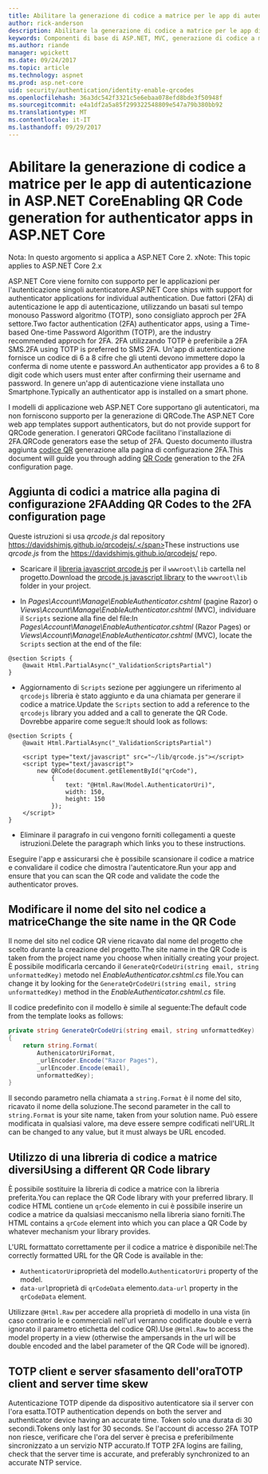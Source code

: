 ```yaml
---
title: Abilitare la generazione di codice a matrice per le app di autenticazione in ASP.NET Core
author: rick-anderson
description: Abilitare la generazione di codice a matrice per le app di autenticazione in ASP.NET Core
keywords: Componenti di base di ASP.NET, MVC, generazione di codice a matrice, l'autenticatore, 2FA
ms.author: riande
manager: wpickett
ms.date: 09/24/2017
ms.topic: article
ms.technology: aspnet
ms.prod: asp.net-core
uid: security/authentication/identity-enable-qrcodes
ms.openlocfilehash: 36a3dc542f3321c5e6ebaa078efd8bde3f50948f
ms.sourcegitcommit: e4a1df2a5a85f299322548809e547a79b380bb92
ms.translationtype: MT
ms.contentlocale: it-IT
ms.lasthandoff: 09/29/2017
---
```

# <a name="enabling-qr-code-generation-for-authenticator-apps-in-aspnet-core"></a><span data-ttu-id="26459-104">Abilitare la generazione di codice a matrice per le app di autenticazione in ASP.NET Core</span><span class="sxs-lookup"><span data-stu-id="26459-104">Enabling QR Code generation for authenticator apps in ASP.NET Core</span></span>

<span data-ttu-id="26459-105">Nota: In questo argomento si applica a ASP.NET Core 2. x</span><span class="sxs-lookup"><span data-stu-id="26459-105">Note: This topic applies to ASP.NET Core 2.x</span></span>

<span data-ttu-id="26459-106">ASP.NET Core viene fornito con supporto per le applicazioni per l'autenticazione singoli autenticatore.</span><span class="sxs-lookup"><span data-stu-id="26459-106">ASP.NET Core ships with support for authenticator applications for individual authentication.</span></span> <span data-ttu-id="26459-107">Due fattori (2FA) di autenticazione le app di autenticazione, utilizzando un basati sul tempo monouso Password algoritmo (TOTP), sono consigliato approch per 2FA settore.</span><span class="sxs-lookup"><span data-stu-id="26459-107">Two factor authentication (2FA) authenticator apps, using a Time-based One-time Password Algorithm (TOTP), are the industry recommended approch for 2FA.</span></span> <span data-ttu-id="26459-108">2FA utilizzando TOTP è preferibile a 2FA SMS.</span><span class="sxs-lookup"><span data-stu-id="26459-108">2FA using TOTP is preferred to SMS 2FA.</span></span> <span data-ttu-id="26459-109">Un'app di autenticazione fornisce un codice di 6 a 8 cifre che gli utenti devono immettere dopo la conferma di nome utente e password.</span><span class="sxs-lookup"><span data-stu-id="26459-109">An authenticator app provides a 6 to 8 digit code which users must enter after confirming their username and password.</span></span> <span data-ttu-id="26459-110">In genere un'app di autenticazione viene installata uno Smartphone.</span><span class="sxs-lookup"><span data-stu-id="26459-110">Typically an authenticator app is installed on a smart phone.</span></span>

<span data-ttu-id="26459-111">I modelli di applicazione web ASP.NET Core supportano gli autenticatori, ma non forniscono supporto per la generazione di QRCode.</span><span class="sxs-lookup"><span data-stu-id="26459-111">The ASP.NET Core web app templates support authenticators, but do not provide support for QRCode generation.</span></span> <span data-ttu-id="26459-112">I generatori QRCode facilitano l'installazione di 2FA.</span><span class="sxs-lookup"><span data-stu-id="26459-112">QRCode generators ease the setup of 2FA.</span></span> <span data-ttu-id="26459-113">Questo documento illustra aggiunta [codice QR](https://wikipedia.org/wiki/QR_code) generazione alla pagina di configurazione 2FA.</span><span class="sxs-lookup"><span data-stu-id="26459-113">This document will guide you through adding [QR Code](https://wikipedia.org/wiki/QR_code) generation to the 2FA configuration page.</span></span>

## <a name="adding-qr-codes-to-the-2fa-configuration-page"></a><span data-ttu-id="26459-114">Aggiunta di codici a matrice alla pagina di configurazione 2FA</span><span class="sxs-lookup"><span data-stu-id="26459-114">Adding QR Codes to the 2FA configuration page</span></span>

<span data-ttu-id="26459-115">Queste istruzioni si usa *qrcode.js* dal repository https://davidshimjs.github.io/qrcodejs/.</span><span class="sxs-lookup"><span data-stu-id="26459-115">These instructions use *qrcode.js* from the https://davidshimjs.github.io/qrcodejs/ repo.</span></span>

* <span data-ttu-id="26459-116">Scaricare il [libreria javascript qrcode.js](https://davidshimjs.github.io/qrcodejs/) per il `wwwroot\lib` cartella nel progetto.</span><span class="sxs-lookup"><span data-stu-id="26459-116">Download the  [qrcode.js javascript library](https://davidshimjs.github.io/qrcodejs/) to the `wwwroot\lib` folder in your project.</span></span>

* <span data-ttu-id="26459-117">In *Pages\Account\Manage\EnableAuthenticator.cshtml* (pagine Razor) o *Views\Account\Manage\EnableAuthenticator.cshtml* (MVC), individuare il `Scripts` sezione alla fine del file:</span><span class="sxs-lookup"><span data-stu-id="26459-117">In *Pages\Account\Manage\EnableAuthenticator.cshtml* (Razor Pages) or *Views\Account\Manage\EnableAuthenticator.cshtml* (MVC), locate the `Scripts` section at the end of the file:</span></span>

```cshtml
@section Scripts {
    @await Html.PartialAsync("_ValidationScriptsPartial")
}
```

* <span data-ttu-id="26459-118">Aggiornamento di `Scripts` sezione per aggiungere un riferimento al `qrcodejs` libreria è stato aggiunto e da una chiamata per generare il codice a matrice.</span><span class="sxs-lookup"><span data-stu-id="26459-118">Update the `Scripts` section to add a reference to the `qrcodejs` library you added and a call to generate the QR Code.</span></span> <span data-ttu-id="26459-119">Dovrebbe apparire come segue:</span><span class="sxs-lookup"><span data-stu-id="26459-119">It should look as follows:</span></span>

```cshtml
@section Scripts {
    @await Html.PartialAsync("_ValidationScriptsPartial")

    <script type="text/javascript" src="~/lib/qrcode.js"></script>
    <script type="text/javascript">
        new QRCode(document.getElementById("qrCode"),
            {
                text: "@Html.Raw(Model.AuthenticatorUri)",
                width: 150,
                height: 150
            });
    </script>
}
```

* <span data-ttu-id="26459-120">Eliminare il paragrafo in cui vengono forniti collegamenti a queste istruzioni.</span><span class="sxs-lookup"><span data-stu-id="26459-120">Delete the paragraph which links you to these instructions.</span></span>

<span data-ttu-id="26459-121">Eseguire l'app e assicurarsi che è possibile scansionare il codice a matrice e convalidare il codice che dimostra l'autenticatore.</span><span class="sxs-lookup"><span data-stu-id="26459-121">Run your app and ensure that you can scan the QR code and validate the code the authenticator proves.</span></span>

## <a name="change-the-site-name-in-the-qr-code"></a><span data-ttu-id="26459-122">Modificare il nome del sito nel codice a matrice</span><span class="sxs-lookup"><span data-stu-id="26459-122">Change the site name in the QR Code</span></span>

<span data-ttu-id="26459-123">Il nome del sito nel codice QR viene ricavato dal nome del progetto che scelto durante la creazione del progetto.</span><span class="sxs-lookup"><span data-stu-id="26459-123">The site name in the QR Code is taken from the project name you choose when initially creating your project.</span></span> <span data-ttu-id="26459-124">È possibile modificarla cercando il `GenerateQrCodeUri(string email, string unformattedKey)` metodo nel *EnableAuthenticator.cshtml.cs* file.</span><span class="sxs-lookup"><span data-stu-id="26459-124">You can change it by looking for the `GenerateQrCodeUri(string email, string unformattedKey)` method in  the *EnableAuthenticator.cshtml.cs* file.</span></span> 

<span data-ttu-id="26459-125">Il codice predefinito con il modello è simile al seguente:</span><span class="sxs-lookup"><span data-stu-id="26459-125">The default code from the template looks as follows:</span></span>

```c#
private string GenerateQrCodeUri(string email, string unformattedKey)
{
    return string.Format(
        AuthenicatorUriFormat,
        _urlEncoder.Encode("Razor Pages"),
        _urlEncoder.Encode(email),
        unformattedKey);
}
```

<span data-ttu-id="26459-126">Il secondo parametro nella chiamata a `string.Format` è il nome del sito, ricavato il nome della soluzione.</span><span class="sxs-lookup"><span data-stu-id="26459-126">The second parameter in the call to `string.Format` is your site name, taken from your solution name.</span></span> <span data-ttu-id="26459-127">Può essere modificata in qualsiasi valore, ma deve essere sempre codificati nell'URL.</span><span class="sxs-lookup"><span data-stu-id="26459-127">It can be changed to any value, but it must always be URL encoded.</span></span>

## <a name="using-a-different-qr-code-library"></a><span data-ttu-id="26459-128">Utilizzo di una libreria di codice a matrice diversi</span><span class="sxs-lookup"><span data-stu-id="26459-128">Using a different QR Code library</span></span>

<span data-ttu-id="26459-129">È possibile sostituire la libreria di codice a matrice con la libreria preferita.</span><span class="sxs-lookup"><span data-stu-id="26459-129">You can replace the QR Code library with your preferred library.</span></span> <span data-ttu-id="26459-130">Il codice HTML contiene un `qrCode` elemento in cui è possibile inserire un codice a matrice da qualsiasi meccanismo nella libreria siano forniti.</span><span class="sxs-lookup"><span data-stu-id="26459-130">The HTML contains a `qrCode` element into which you can place a QR Code by whatever mechanism your library provides.</span></span>

<span data-ttu-id="26459-131">L'URL formattato correttamente per il codice a matrice è disponibile nel:</span><span class="sxs-lookup"><span data-stu-id="26459-131">The correctly formatted URL for the QR Code is available in the:</span></span>

* <span data-ttu-id="26459-132">`AuthenticatorUri`proprietà del modello.</span><span class="sxs-lookup"><span data-stu-id="26459-132">`AuthenticatorUri` property of the model.</span></span>
* <span data-ttu-id="26459-133">`data-url`proprietà di `qrCodeData` elemento.</span><span class="sxs-lookup"><span data-stu-id="26459-133">`data-url` property in the `qrCodeData` element.</span></span> 

<span data-ttu-id="26459-134">Utilizzare `@Html.Raw` per accedere alla proprietà di modello in una vista (in caso contrario le e commerciali nell'url verranno codificate double e verrà ignorato il parametro etichetta del codice QR).</span><span class="sxs-lookup"><span data-stu-id="26459-134">Use `@Html.Raw` to access the model property in a view (otherwise the ampersands in the url will be double encoded and the label parameter of the QR Code will be ignored).</span></span>

## <a name="totp-client-and-server-time-skew"></a><span data-ttu-id="26459-135">TOTP client e server sfasamento dell'ora</span><span class="sxs-lookup"><span data-stu-id="26459-135">TOTP client and server time skew</span></span>

<span data-ttu-id="26459-136">Autenticazione TOTP dipende da dispositivo autenticatore sia il server con l'ora esatta.</span><span class="sxs-lookup"><span data-stu-id="26459-136">TOTP authentication depends on both the server and authenticator device having an accurate time.</span></span> <span data-ttu-id="26459-137">Token solo una durata di 30 secondi.</span><span class="sxs-lookup"><span data-stu-id="26459-137">Tokens only last for 30 seconds.</span></span> <span data-ttu-id="26459-138">Se l'account di accesso 2FA TOTP non riesce, verificare che l'ora del server è precisa e preferibilmente sincronizzato a un servizio NTP accurato.</span><span class="sxs-lookup"><span data-stu-id="26459-138">If TOTP 2FA logins are failing, check that the server time is accurate, and preferably synchronized to an accurate NTP service.</span></span>
